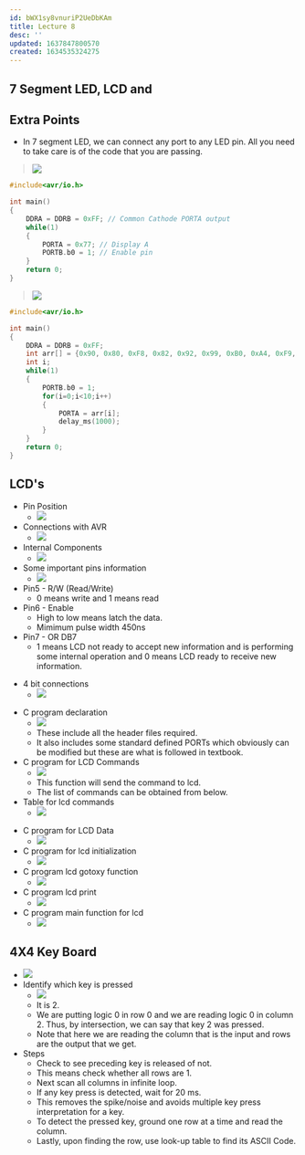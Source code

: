 ```yaml
---
id: bWX1sy8vnuriP2UeDbKAm
title: Lecture 8
desc: ''
updated: 1637847800570
created: 1634535324275
---
```



## 7 Segment LED, LCD and 

## Extra Points
* In 7 segment LED, we can connect any port to any LED pin. All you need to take care is of the code that you are passing.

> ![](/assets/images/2021-10-18-11-18-49.png)

```c
#include<avr/io.h>

int main() 
{
    DDRA = DDRB = 0xFF; // Common Cathode PORTA output
    while(1)
    {
        PORTA = 0x77; // Display A
        PORTB.b0 = 1; // Enable pin
    }
    return 0;
}
```

> ![](/assets/images/2021-10-18-11-28-58.png)

```c
#include<avr/io.h>

int main()
{
    DDRA = DDRB = 0xFF;
    int arr[] = {0x90, 0x80, 0xF8, 0x82, 0x92, 0x99, 0xB0, 0xA4, 0xF9, 0xC0}
    int i;
    while(1)
    {
        PORTB.b0 = 1;
        for(i=0;i<10;i++)
        {
            PORTA = arr[i];
            delay_ms(1000);
        }
    }
    return 0;
}
```

## LCD's

- Pin Position
  - ![](/assets/images/2021-10-18-11-46-36.png)
- Connections with AVR
  - ![](/assets/images/2021-10-18-11-47-39.png)
- Internal Components
  - ![](/assets/images/2021-10-18-11-49-03.png)
- Some important pins information
  - ![](/assets/images/2021-10-18-11-50-21.png)
- Pin5 - R/W (Read/Write)
  - 0 means write and 1 means read
- Pin6 - Enable
  - High to low means latch the data.
  - Mimimum pulse width 450ns
- Pin7 - OR DB7
  - 1 means LCD not ready to accept new information and is performing some internal operation and 0 means LCD ready to receive new information.
* 4 bit connections
  * ![](/assets/images/2021-11-03-16-55-42.png)
- C program declaration
  - ![](/assets/images/2021-10-18-11-54-05.png)
  * These include all the header files required.
  * It also includes some standard defined PORTs which obviously can be modified but these are what is followed in textbook.
- C program for LCD Commands
  - ![](/assets/images/2021-10-18-11-56-02.png)
  * This function will send the command to lcd.
  * The list of commands can be obtained from below.
- Table for lcd commands
  - ![](/assets/images/2021-10-18-11-57-33.png)
* C program for LCD Data
  * ![](/assets/images/2021-11-25-19-10-07.png)
* C program for lcd initialization
  * ![](/assets/images/2021-11-03-17-01-18.png)
* C program lcd gotoxy function
  * ![](/assets/images/2021-11-03-17-03-01.png)
* C program lcd print
  * ![](/assets/images/2021-11-03-17-03-35.png)
* C program main function for lcd
  * ![](/assets/images/2021-11-03-17-02-23.png)

## 4X4 Key Board
* ![](/assets/images/2021-11-03-17-04-40.png)
* Identify which key is pressed
  * ![](/assets/images/2021-11-03-17-05-47.png)
  * It is 2.
  * We are putting logic 0 in row 0 and we are reading logic 0 in column 2. Thus, by intersection, we can say that key 2 was pressed.
  * Note that here we are reading the column that is the input and rows are the output that we get.
* Steps
  * Check to see preceding key is released of not.
  * This means check whether all rows are 1.
  * Next scan all columns in infinite loop.
  * If any key press is detected, wait for 20 ms.
  * This removes the spike/noise and avoids multiple key press interpretation for a key.
  * To detect the pressed key, ground one row at a time and read the column.
  * Lastly, upon finding the row, use look-up table to find its ASCII Code.
